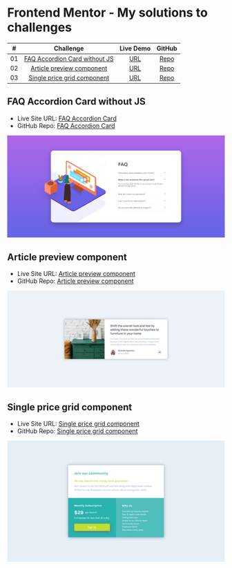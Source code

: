 # Frontend Mentor - My solutions to challenges

|  #  |                            Challenge                            |                        Live Demo                        |                                                 GitHub                                                 |
| :-: | :-------------------------------------------------------------: | :-----------------------------------------------------: | :----------------------------------------------------------------------------------------------------: |
| 01  | [FAQ Accordion Card without JS](#faq-accordion-card-without-js) | [URL](https://faq-accordion-card-delta-ten.vercel.app/) | [Repo](https://github.com/AndyGuit/frontend-mentor-challenges/tree/master/faq-accordion-card-main) |
| 02  | [Article preview component](#article-preview-component) | [URL](https://article-preview-component-brown.vercel.app/) | [Repo](https://github.com/AndyGuit/frontend-mentor-challenges/tree/master/article-preview-component-master) |
| 03  | [Single price grid component](#single-price-grid-component) | [URL](https://single-price-grid-component-lime-one.vercel.app/) | [Repo](https://github.com/AndyGuit/frontend-mentor-challenges/tree/master/single-price-grid-component-master) |


## FAQ Accordion Card without JS

- Live Site URL: [FAQ Accordion Card](https://faq-accordion-card-delta-ten.vercel.app/)
- GitHub Repo: [FAQ Accordion Card](https://github.com/AndyGuit/frontend-mentor-challenges/tree/master/faq-accordion-card-main)

![Desktop](faq-accordion-card-main/solution_desktop.jpg)

## Article preview component

- Live Site URL: [Article preview component](https://article-preview-component-brown.vercel.app/)
- GitHub Repo: [Article preview component](https://github.com/AndyGuit/frontend-mentor-challenges/tree/master/article-preview-component-master)

![Desktop](article-preview-component-master/solution_desktop.jpg)

## Single price grid component

- Live Site URL: [Single price grid component](https://single-price-grid-component-lime-one.vercel.app/)
- GitHub Repo: [Single price grid component](https://github.com/AndyGuit/frontend-mentor-challenges/tree/master/single-price-grid-component-master)

![Desktop](single-price-grid-component-master/solution_desktop.jpg)
